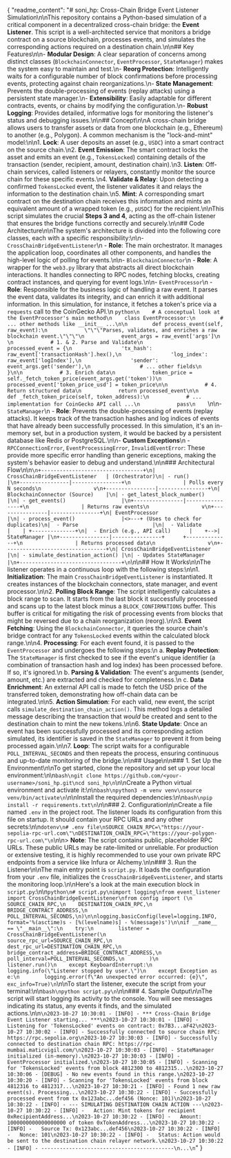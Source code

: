 {
  "readme_content": "# soni_hp: Cross-Chain Bridge Event Listener Simulation\n\nThis repository contains a Python-based simulation of a critical component in a decentralized cross-chain bridge: the **Event Listener**. This script is a well-architected service that monitors a bridge contract on a source blockchain, processes events, and simulates the corresponding actions required on a destination chain.\n\n## Key Features\n\n-   **Modular Design**: A clear separation of concerns among distinct classes (`BlockchainConnector`, `EventProcessor`, `StateManager`) makes the system easy to maintain and test.\n-   **Reorg Protection**: Intelligently waits for a configurable number of block confirmations before processing events, protecting against chain reorganizations.\n-   **State Management**: Prevents the double-processing of events (replay attacks) using a persistent state manager.\n-   **Extensibility**: Easily adaptable for different contracts, events, or chains by modifying the configuration.\n-   **Robust Logging**: Provides detailed, informative logs for monitoring the listener's status and debugging issues.\n\n## Concept\n\nA cross-chain bridge allows users to transfer assets or data from one blockchain (e.g., Ethereum) to another (e.g., Polygon). A common mechanism is the \"lock-and-mint\" model:\n\n1.  **Lock**: A user deposits an asset (e.g., `USDC`) into a smart contract on the source chain.\n2.  **Event Emission**: The smart contract locks the asset and emits an event (e.g., `TokensLocked`) containing details of the transaction (sender, recipient, amount, destination chain).\n3.  **Listen**: Off-chain services, called listeners or relayers, constantly monitor the source chain for these specific events.\n4.  **Validate & Relay**: Upon detecting a confirmed `TokensLocked` event, the listener validates it and relays the information to the destination chain.\n5.  **Mint**: A corresponding smart contract on the destination chain receives this information and mints an equivalent amount of a wrapped token (e.g., `pUSDC`) for the recipient.\n\nThis script simulates the crucial **Steps 3 and 4**, acting as the off-chain listener that ensures the bridge functions correctly and securely.\n\n## Code Architecture\n\nThe system's architecture is divided into the following core classes, each with a specific responsibility:\n\n-   `CrossChainBridgeEventListener`\n    -   **Role**: The main orchestrator. It manages the application loop, coordinates all other components, and handles the high-level logic of polling for events.\n\n-   `BlockchainConnector`\n    -   **Role**: A wrapper for the `web3.py` library that abstracts all direct blockchain interactions. It handles connecting to RPC nodes, fetching blocks, creating contract instances, and querying for event logs.\n\n-   `EventProcessor`\n    -   **Role**: Responsible for the business logic of handling a raw event. It parses the event data, validates its integrity, and can enrich it with additional information. In this simulation, for instance, it fetches a token's price via a `requests` call to the CoinGecko API.\n    ```python\n    # A conceptual look at the EventProcessor's main method\n    class EventProcessor:\n        # ... other methods like __init__ ...\n\n        def process_event(self, raw_event):\n            \"\"\"Parses, validates, and enriches a raw blockchain event.\"\"\"\n            event_args = raw_event['args']\n            \n            # 1. & 2. Parse and Validate\n            processed_event = {\n                'tx_hash': raw_event['transactionHash'].hex(),\n                'log_index': raw_event['logIndex'],\n                'sender': event_args.get('sender'),\n                # ... other fields\n            }\n\n            # 3. Enrich data\n            token_price = self._fetch_token_price(event_args.get('token'))\n            processed_event['token_price_usd'] = token_price\n\n            # 4. Return structured data\n            return processed_event\n\n        def _fetch_token_price(self, token_address):\n            # ... implementation for CoinGecko API call ...\n            pass\n    ```\n\n-   `StateManager`\n    -   **Role**: Prevents the double-processing of events (replay attacks). It keeps track of the transaction hashes and log indices of events that have already been successfully processed. In this simulation, it's an in-memory set, but in a production system, it would be backed by a persistent database like Redis or PostgreSQL.\n\n-   **Custom Exceptions**\n    -   `RPCConnectionError`, `EventProcessingError`, `InvalidEventError`: These provide more specific error handling than generic exceptions, making the system's behavior easier to debug and understand.\n\n### Architectural Flow\n\n```\n+---------------------------------+\n| CrossChainBridgeEventListener   | (Orchestrator)\n| - run()                         |\n+----------------|----------------+\n                 | Polls every N seconds\n                 v\n+----------------|----------------+\n| BlockchainConnector (Source)    |\n| - get_latest_block_number()     |\n| - get_events()                  |\n+----------------|----------------+\n                 | Returns raw events\n                 v\n+----------------|----------------+\n| EventProcessor                  |\n| - process_event()               |<>---+ (Uses to check for duplicates)\n|  - Parse                        |\n|  - Validate                     |    | +--------------+\n|  - Enrich (e.g., API call)      |    +-->| StateManager |\n+----------------|----------------+      +--------------+\n                 | Returns processed data\n                 v\n+---------------------------------+\n| CrossChainBridgeEventListener   |\n| - simulate_destination_action() |\n| - Updates StateManager          |\n+---------------------------------+\n```\n\n## How It Works\n\nThe listener operates in a continuous loop with the following steps:\n\n1.  **Initialization**: The main `CrossChainBridgeEventListener` is instantiated. It creates instances of the blockchain connectors, state manager, and event processor.\n\n2.  **Polling Block Range**: The script intelligently calculates a block range to scan. It starts from the last block it successfully processed and scans up to the latest block minus a `BLOCK_CONFIRMATIONS` buffer. This buffer is critical for mitigating the risk of processing events from blocks that might be reversed due to a chain reorganization (reorg).\n\n3.  **Event Fetching**: Using the `BlockchainConnector`, it queries the source chain's bridge contract for any `TokensLocked` events within the calculated block range.\n\n4.  **Processing**: For each event found, it is passed to the `EventProcessor` and undergoes the following steps:\n    a.  **Replay Protection**: The `StateManager` is first checked to see if the event's unique identifier (a combination of transaction hash and log index) has been processed before. If so, it's ignored.\n    b.  **Parsing & Validation**: The event's arguments (sender, amount, etc.) are extracted and checked for completeness.\n    c.  **Data Enrichment**: An external API call is made to fetch the USD price of the transferred token, demonstrating how off-chain data can be integrated.\n\n5.  **Action Simulation**: For each valid, new event, the script calls `simulate_destination_chain_action()`. This method logs a detailed message describing the transaction that *would* be created and sent to the destination chain to mint the new tokens.\n\n6.  **State Update**: Once an event has been successfully processed and its corresponding action simulated, its identifier is saved in the `StateManager` to prevent it from being processed again.\n\n7.  **Loop**: The script waits for a configurable `POLL_INTERVAL_SECONDS` and then repeats the process, ensuring continuous and up-to-date monitoring of the bridge.\n\n## Usage\n\n### 1. Set Up the Environment\n\nTo get started, clone the repository and set up your local environment:\n\n```bash\ngit clone https://github.com/<your-username>/soni_hp.git\ncd soni_hp\n```\n\nCreate a Python virtual environment and activate it:\n\n```bash\npython3 -m venv venv\nsource venv/bin/activate\n```\n\nInstall the required dependencies:\n\n```bash\npip install -r requirements.txt\n```\n\n### 2. Configuration\n\nCreate a file named `.env` in the project root. The listener loads its configuration from this file on startup. It should contain your RPC URLs and any other secrets:\n\n```dotenv\n# .env file\nSOURCE_CHAIN_RPC=\"https://your-sepolia-rpc-url.com\"\nDESTINATION_CHAIN_RPC=\"https://your-polygon-rpc-url.com\"\n```\n\n> **Note**: The script contains public, placeholder RPC URLs. These public URLs may be rate-limited or unreliable. For production or extensive testing, it is highly recommended to use your own private RPC endpoints from a service like Infura or Alchemy.\n\n### 3. Run the Listener\n\nThe main entry point is `script.py`. It loads the configuration from your `.env` file, initializes the `CrossChainBridgeEventListener`, and starts the monitoring loop.\n\nHere's a look at the main execution block in `script.py`:\n\n```python\n# script.py\nimport logging\nfrom event_listener import CrossChainBridgeEventListener\nfrom config import (\n    SOURCE_CHAIN_RPC,\n    DESTINATION_CHAIN_RPC,\n    BRIDGE_CONTRACT_ADDRESS,\n    POLL_INTERVAL_SECONDS,\n)\n\nlogging.basicConfig(level=logging.INFO, format='%(asctime)s - [%(levelname)s] - %(message)s')\n\nif __name__ == \"__main__\":\n    try:\n        listener = CrossChainBridgeEventListener(\n            source_rpc_url=SOURCE_CHAIN_RPC,\n            dest_rpc_url=DESTINATION_CHAIN_RPC,\n            bridge_contract_address=BRIDGE_CONTRACT_ADDRESS,\n            poll_interval=POLL_INTERVAL_SECONDS,\n        )\n        listener.run()\n    except KeyboardInterrupt:\n        logging.info(\"Listener stopped by user.\")\n    except Exception as e:\n        logging.error(f\"An unexpected error occurred: {e}\", exc_info=True)\n```\n\nTo start the listener, execute the script from your terminal:\n\n```bash\npython script.py\n```\n\n### 4. Sample Output\n\nThe script will start logging its activity to the console. You will see messages indicating its status, any events it finds, and the simulated actions.\n\n```\n2023-10-27 10:30:01 - [INFO] - *** Cross-Chain Bridge Event Listener starting... ***\n2023-10-27 10:30:01 - [INFO] - Listening for 'TokensLocked' events on contract: 0x7B3...aF42\n2023-10-27 10:30:02 - [INFO] - Successfully connected to source chain RPC: https://rpc.sepolia.org\n2023-10-27 10:30:03 - [INFO] - Successfully connected to destination chain RPC: https://rpc-mumbai.maticvigil.com/\n2023-10-27 10:30:03 - [INFO] - StateManager initialized (in-memory).\n2023-10-27 10:30:03 - [INFO] - EventProcessor initialized.\n2023-10-27 10:30:05 - [INFO] - Scanning for 'TokensLocked' events from block 4812300 to 4812315...\n2023-10-27 10:30:06 - [DEBUG] - No new events found in this range.\n2023-10-27 10:30:20 - [INFO] - Scanning for 'TokensLocked' events from block 4812316 to 4812317...\n2023-10-27 10:30:21 - [INFO] - Found 1 new raw event(s). Processing...\n2023-10-27 10:30:22 - [INFO] - Successfully processed event from tx 0x123abc...def456 (Nonce: 101)\n2023-10-27 10:30:22 - [INFO] - --- SIMULATING DESTINATION CHAIN ACTION ---\n2023-10-27 10:30:22 - [INFO] -   Action: Mint tokens for recipient 0xRecipientAddress...\n2023-10-27 10:30:22 - [INFO] -   Amount: 1000000000000000000 of token 0xTokenAddress...\n2023-10-27 10:30:22 - [INFO] -   Source Tx: 0x123abc...def456\n2023-10-27 10:30:22 - [INFO] -   Nonce: 101\n2023-10-27 10:30:22 - [INFO] -   Status: Action would be sent to the destination chain relayer network.\n2023-10-27 10:30:22 - [INFO] - -------------------------------------------\n...\n```"
}